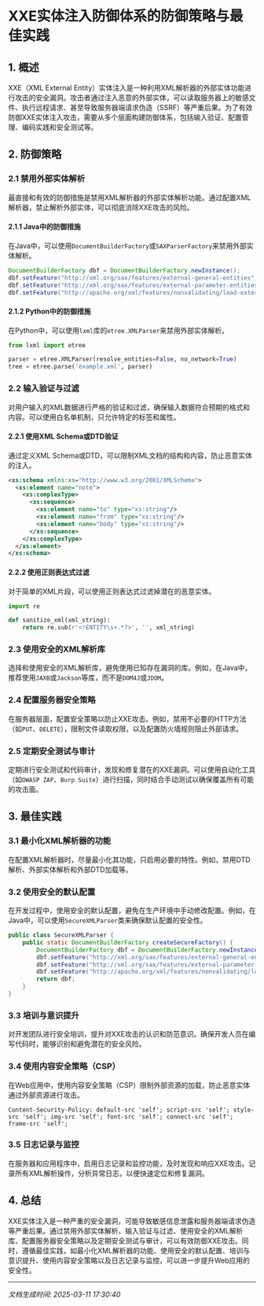 # XXE实体注入防御体系的防御策略与最佳实践

## 1. 概述

XXE（XML External Entity）实体注入是一种利用XML解析器的外部实体功能进行攻击的安全漏洞。攻击者通过注入恶意的外部实体，可以读取服务器上的敏感文件、执行远程请求、甚至导致服务器端请求伪造（SSRF）等严重后果。为了有效防御XXE实体注入攻击，需要从多个层面构建防御体系，包括输入验证、配置管理、编码实践和安全测试等。

## 2. 防御策略

### 2.1 禁用外部实体解析

最直接和有效的防御措施是禁用XML解析器的外部实体解析功能。通过配置XML解析器，禁止解析外部实体，可以彻底消除XXE攻击的风险。

#### 2.1.1 Java中的防御措施

在Java中，可以使用`DocumentBuilderFactory`或`SAXParserFactory`来禁用外部实体解析。

```java
DocumentBuilderFactory dbf = DocumentBuilderFactory.newInstance();
dbf.setFeature("http://xml.org/sax/features/external-general-entities", false);
dbf.setFeature("http://xml.org/sax/features/external-parameter-entities", false);
dbf.setFeature("http://apache.org/xml/features/nonvalidating/load-external-dtd", false);
```

#### 2.1.2 Python中的防御措施

在Python中，可以使用`lxml`库的`etree.XMLParser`来禁用外部实体解析。

```python
from lxml import etree

parser = etree.XMLParser(resolve_entities=False, no_network=True)
tree = etree.parse('example.xml', parser)
```

### 2.2 输入验证与过滤

对用户输入的XML数据进行严格的验证和过滤，确保输入数据符合预期的格式和内容。可以使用白名单机制，只允许特定的标签和属性。

#### 2.2.1 使用XML Schema或DTD验证

通过定义XML Schema或DTD，可以限制XML文档的结构和内容，防止恶意实体的注入。

```xml
<xs:schema xmlns:xs="http://www.w3.org/2001/XMLSchema">
  <xs:element name="note">
    <xs:complexType>
      <xs:sequence>
        <xs:element name="to" type="xs:string"/>
        <xs:element name="from" type="xs:string"/>
        <xs:element name="body" type="xs:string"/>
      </xs:sequence>
    </xs:complexType>
  </xs:element>
</xs:schema>
```

#### 2.2.2 使用正则表达式过滤

对于简单的XML片段，可以使用正则表达式过滤掉潜在的恶意实体。

```python
import re

def sanitize_xml(xml_string):
    return re.sub(r'<!ENTITY\s+.*?>', '', xml_string)
```

### 2.3 使用安全的XML解析库

选择和使用安全的XML解析库，避免使用已知存在漏洞的库。例如，在Java中，推荐使用`JAXB`或`Jackson`等库，而不是`DOM4J`或`JDOM`。

### 2.4 配置服务器安全策略

在服务器层面，配置安全策略以防止XXE攻击。例如，禁用不必要的HTTP方法（如`PUT`、`DELETE`），限制文件读取权限，以及配置防火墙规则阻止外部请求。

### 2.5 定期安全测试与审计

定期进行安全测试和代码审计，发现和修复潜在的XXE漏洞。可以使用自动化工具（如`OWASP ZAP`、`Burp Suite`）进行扫描，同时结合手动测试以确保覆盖所有可能的攻击面。

## 3. 最佳实践

### 3.1 最小化XML解析器的功能

在配置XML解析器时，尽量最小化其功能，只启用必要的特性。例如，禁用DTD解析、外部实体解析和外部DTD加载等。

### 3.2 使用安全的默认配置

在开发过程中，使用安全的默认配置，避免在生产环境中手动修改配置。例如，在Java中，可以使用`SecureXMLParser`类来确保默认配置的安全性。

```java
public class SecureXMLParser {
    public static DocumentBuilderFactory createSecureFactory() {
        DocumentBuilderFactory dbf = DocumentBuilderFactory.newInstance();
        dbf.setFeature("http://xml.org/sax/features/external-general-entities", false);
        dbf.setFeature("http://xml.org/sax/features/external-parameter-entities", false);
        dbf.setFeature("http://apache.org/xml/features/nonvalidating/load-external-dtd", false);
        return dbf;
    }
}
```

### 3.3 培训与意识提升

对开发团队进行安全培训，提升对XXE攻击的认识和防范意识。确保开发人员在编写代码时，能够识别和避免潜在的安全风险。

### 3.4 使用内容安全策略（CSP）

在Web应用中，使用内容安全策略（CSP）限制外部资源的加载，防止恶意实体通过外部资源进行攻击。

```http
Content-Security-Policy: default-src 'self'; script-src 'self'; style-src 'self'; img-src 'self'; font-src 'self'; connect-src 'self'; frame-src 'self';
```

### 3.5 日志记录与监控

在服务器和应用程序中，启用日志记录和监控功能，及时发现和响应XXE攻击。记录所有XML解析操作，分析异常日志，以便快速定位和修复漏洞。

## 4. 总结

XXE实体注入是一种严重的安全漏洞，可能导致敏感信息泄露和服务器端请求伪造等严重后果。通过禁用外部实体解析、输入验证与过滤、使用安全的XML解析库、配置服务器安全策略以及定期安全测试与审计，可以有效防御XXE攻击。同时，遵循最佳实践，如最小化XML解析器的功能、使用安全的默认配置、培训与意识提升、使用内容安全策略以及日志记录与监控，可以进一步提升Web应用的安全性。

---

*文档生成时间: 2025-03-11 17:30:40*






















